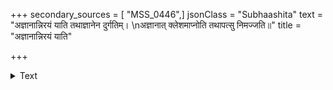 +++
secondary_sources = [ "MSS_0446",]
jsonClass = "Subhaashita"
text = "अज्ञानान्निरयं याति तथाज्ञानेन दुर्गतिम्।  \nअज्ञानात् क्लेशमाप्नोति तथापत्सु निमज्जति॥"
title = "अज्ञानान्निरयं याति"

+++

<details><summary>Text</summary>

अज्ञानान्निरयं याति तथाज्ञानेन दुर्गतिम्।  
अज्ञानात् क्लेशमाप्नोति तथापत्सु निमज्जति॥
</details>

